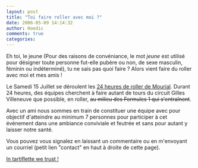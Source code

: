 ```yaml
---
layout: post
title: "Toi faire roller avec moi ?"
date: 2006-05-09 14:14:32
author: Hoedic
comments: true
categories: 
---
```



Eh toi, le jeune (Pour des raisons de convéniance, le mot *jeune* est utilisé pour désigner toute personne fut-elle pubère ou non, de sexe masculin, féminin ou indéterminé), tu ne sais pas quoi faire ? Alors vient faire du roller avec moi et mes amis !

Le Samedi 15 Juillet se déroulent les [24 heures de roller de Mourial](http://www.24roller.com/). Durant 24 heures, des équipes cherchent à faire autant de tours du circuit Gilles Villeneuve que possible, en roller, <strike>au milieu des Formules 1 qui s'entraînent</strike>.

Avec un ami nous sommes en train de constituer une équipe avec pour objectif d'atteindre au minimum 7 personnes pour participer à cet événement dans une ambiance conviviale et feutrée et sans pour autant y laisser notre santé.

Vous pouvez vous signalez en laissant un commentaire ou en m'envoyant un courriel (petit lien "contact" en haut à droite de cette page).

[In tartiflette we trust !](http://flickr.com/photos/ebbtide/142850872/)